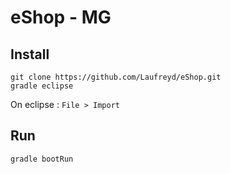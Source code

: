 eShop - MG
============

## Install

```
git clone https://github.com/Laufreyd/eShop.git
gradle eclipse
```

On eclipse :
``` File > Import ```


## Run

```
gradle bootRun
```
